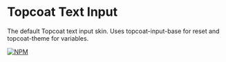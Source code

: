 Topcoat Text Input
==================

The default Topcoat text input skin.
Uses topcoat-input-base for reset and topcoat-theme for variables.

[![NPM](https://nodei.co/npm/topcoat-text-input.png)](https://nodei.co/npm/topcoat-text-input/)
